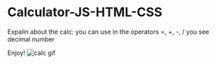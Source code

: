 # Calculator-JS-HTML-CSS
Expalin about the calc:
you can use in the operators =, +, -, / 
you see decimal number 

Enjoy!
![calc gif](https://user-images.githubusercontent.com/26384546/81215171-99dc8100-8fe1-11ea-9829-f3e3b5c35b34.gif)
